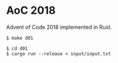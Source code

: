 # AoC 2018
Advent of Code 2018 implemented in Rust.  

```
$ make d01
```

```
$ cd d01
$ cargo run --release < input/input.txt
```
